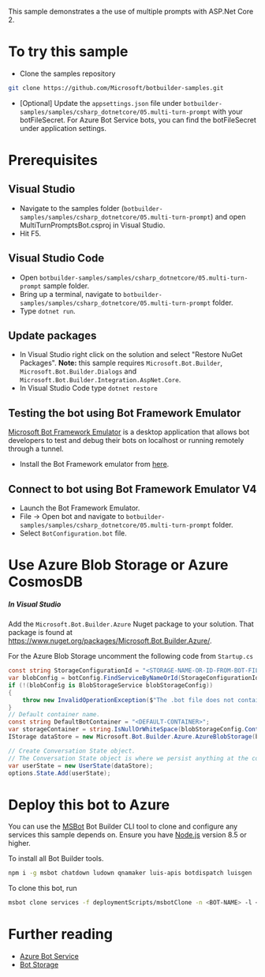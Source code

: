 This sample demonstrates a the use of multiple prompts with ASP.Net Core 2.

# To try this sample
- Clone the samples repository
```bash
git clone https://github.com/Microsoft/botbuilder-samples.git
```
- [Optional] Update the `appsettings.json` file under `botbuilder-samples/samples/csharp_dotnetcore/05.multi-turn-prompt` with your botFileSecret.  For Azure Bot Service bots, you can find the botFileSecret under application settings.

# Prerequisites
## Visual Studio
- Navigate to the samples folder (`botbuilder-samples/samples/csharp_dotnetcore/05.multi-turn-prompt`) and open MultiTurnPromptsBot.csproj in Visual Studio.
- Hit F5.

## Visual Studio Code
- Open `botbuilder-samples/samples/csharp_dotnetcore/05.multi-turn-prompt` sample folder.
- Bring up a terminal, navigate to `botbuilder-samples/samples/csharp_dotnetcore/05.multi-turn-prompt` folder.
- Type `dotnet run`.

## Update packages
- In Visual Studio right click on the solution and select "Restore NuGet Packages".
  **Note:** this sample requires `Microsoft.Bot.Builder`, `Microsoft.Bot.Builder.Dialogs` and `Microsoft.Bot.Builder.Integration.AspNet.Core`.
- In Visual Studio Code type `dotnet restore`

## Testing the bot using Bot Framework Emulator
[Microsoft Bot Framework Emulator](https://github.com/microsoft/botframework-emulator) is a desktop application that allows bot 
developers to test and debug their bots on localhost or running remotely through a tunnel.
- Install the Bot Framework emulator from [here](https://aka.ms/botframeworkemulator).

## Connect to bot using Bot Framework Emulator **V4**
- Launch the Bot Framework Emulator.
- File -> Open bot and navigate to `botbuilder-samples/samples/csharp_dotnetcore/05.multi-turn-prompt` folder.
- Select `BotConfiguration.bot` file.
# Use Azure Blob Storage or Azure CosmosDB

##### In Visual Studio

Add the `Microsoft.Bot.Builder.Azure` Nuget package to your solution. That package is found at https://www.nuget.org/packages/Microsoft.Bot.Builder.Azure/.

For the Azure Blob Storage uncomment the following code from `Startup.cs`

```c#
const string StorageConfigurationId = "<STORAGE-NAME-OR-ID-FROM-BOT-FILE>";
var blobConfig = botConfig.FindServiceByNameOrId(StorageConfigurationId);
if (!(blobConfig is BlobStorageService blobStorageConfig))
{
	throw new InvalidOperationException($"The .bot file does not contain an blob storage with name '{StorageConfigurationId}'.");
}
// Default container name.
const string DefaultBotContainer = "<DEFAULT-CONTAINER>";
var storageContainer = string.IsNullOrWhiteSpace(blobStorageConfig.Container) ? DefaultBotContainer : blobStorageConfig.Container;
IStorage dataStore = new Microsoft.Bot.Builder.Azure.AzureBlobStorage(blobStorageConfig.ConnectionString, storageContainer);

// Create Conversation State object.
// The Conversation State object is where we persist anything at the conversation-scope.
var userState = new UserState(dataStore);
options.State.Add(userState);
```

# Deploy this bot to Azure

You can use the [MSBot](https://github.com/microsoft/botbuilder-tools) Bot Builder CLI tool to clone and configure any services this sample depends on. Ensure you have [Node.js](https://nodejs.org/) version 8.5 or higher.

To install all Bot Builder tools.

```bash
npm i -g msbot chatdown ludown qnamaker luis-apis botdispatch luisgen
```
To clone this bot, run
```bash
msbot clone services -f deploymentScripts/msbotClone -n <BOT-NAME> -l <Azure-location> --subscriptionId <Azure-subscription-id>
```
# Further reading
- [Azure Bot Service](https://docs.microsoft.com/en-us/azure/bot-service/bot-service-overview-introduction?view=azure-bot-service-4.0)
- [Bot Storage](https://docs.microsoft.com/en-us/azure/bot-service/dotnet/bot-builder-dotnet-state?view=azure-bot-service-3.0&viewFallbackFrom=azure-bot-service-4.0)
